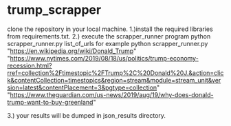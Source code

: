 # trump_scrapper
clone the repository in your local machine.
1.)install the required libraries from requirements.txt.
2.) execute the scrapper_runner program
python scrapper_runner.py list_of_urls
for example
python scrapper_runner.py "https://en.wikipedia.org/wiki/Donald_Trump" "https://www.nytimes.com/2019/08/18/us/politics/trump-economy-recession.html?rref=collection%2Ftimestopic%2FTrump%2C%20Donald%20J.&action=click&contentCollection=timestopics&region=stream&module=stream_unit&version=latest&contentPlacement=3&pgtype=collection" "https://www.theguardian.com/us-news/2019/aug/19/why-does-donald-trump-want-to-buy-greenland"

3.) your results will be dumped in json_results directory.

